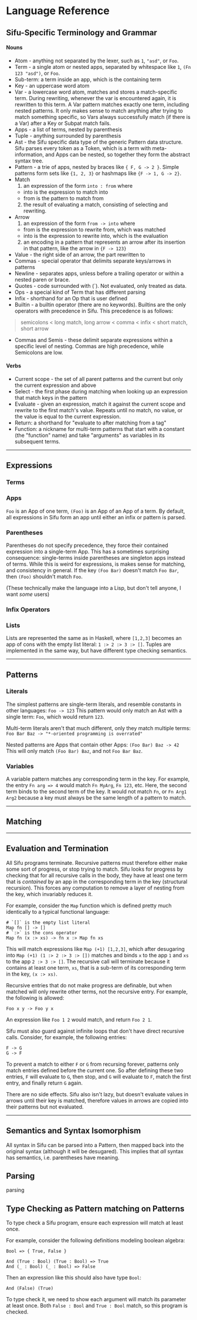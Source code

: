 # Language Reference

## Sifu-Specific Terminology and Grammar

#### Nouns

- Atom - anything not separated by the lexer, such as `1`, `"asd"`, or `Foo`.
- Term - a single atom or nested apps, separated by whitespace like `1`, `(Fn 123 "asd")`,
or `Foo`.
- Sub-term: a term inside an app, which is the containing term
- Key - an uppercase word atom
- Var - a lowercase word atom, matches and stores a match-specific term. During
rewriting, whenever the var is encountered again, it is rewritten to this
term. A Var pattern matches exactly one term, including nested patterns. It
only makes sense to match anything after trying to match something specific, so
Vars always successfully match (if there is a Var) after a Key or Subpat match
fails.
- Apps - a list of terms, nested by parenthesis
- Tuple - anything surrounded by parenthesis
- Ast - the Sifu specific data type of the generic Pattern data structure. Sifu
parses every token as a Token, which is a term with meta-information, and Apps
can be nested, so together they form the abstract syntax tree.
- Pattern - a trie of apps, nested by braces like `{ F, G -> 2 }`. Simple
patterns form sets like `{1, 2, 3}` or hashmaps like `{F -> 1, G -> 2}`.
- Match
  1. an expression of the form `into : from` where
    - into is the expression to match into
    - from is the pattern to match from
  2. the result of evaluating a match, consisting of selecting and rewriting.
- Arrow
  1. an expression of the form `from -> into` where
    - from is the expression to rewrite from, which was matched
    - into is the expression to rewrite into, which is the evaluation
  2. an encoding in a pattern that represents an arrow after its insertion in
that pattern, like the arrow in `{F -> 123}`
- Value - the right side of an arrow, the part rewritten to
- Commas - special operator that delimits separate keys/arrows in patterns
- Newline - separates apps, unless before a trailing operator or within a nested
paren or brace.
- Quotes - code surrounded with (`). Not evaluated, only treated as data.
- Ops - a special kind of Term that has different parsing
- Infix - shorthand for an Op that is user defined
- Builtin - a builtin operator (there are no keywords). Builtins are the only
operators with precedence in Sifu. This precedence is as follows: 
> semicolons < long match, long arrow < comma < infix < short match, short arrow
  - Commas and Semis - these delimit separate expressions within a specific level of nesting. Commas are high precedence, while Semicolons are low. 

#### Verbs

- Current scope - the set of all parent patterns and the current but only the
current expression and above
- Select - the first phase during matching when looking up an expression that
match keys in the pattern
- Evaluate - given an expression, match it against the current scope and rewrite
to the first match's value. Repeats until no match, no value, or the value is
equal to the current expression.
- Return: a shorthand for "evaluate to after matching from a tag"
- Function: a nickname for multi-term patterns that start with a constant (the
"function" name) and take "arguments" as variables in its subsequent terms.


---

## Expressions

### Terms

### Apps
`Foo` is an App of one term, `(Foo)` is an App of an App of a term.
By default, all expressions in Sifu form an app until either an infix or pattern is parsed.


### Parentheses
Parentheses do not specify precedence, they force their contained
expression into a single-term App. This has a sometimes surprising consequence:
single-terms inside parentheses are singleton apps instead of terms. While
this is weird for expressions, is makes sense for matching, and consistency in
general. If the key `(Foo Bar)` doesn't match `Foo Bar`, then `(Foo)` shouldn't
match `Foo`.

(These technically make the language into a Lisp, but don't tell anyone, I want
_some_ users)

### Infix Operators

### Lists

Lists are represented the same as in Haskell, where `[1,2,3]` becomes an app of cons with the empty list literal: `1 :> 2 :> 3 :> []`. Tuples are implemented in the same way, but have different type checking semantics.

---

## Patterns

### Literals

The simplest patterns are single-term literals, and resemble constants in other
languages:
`Foo -> 123`
This pattern would only match an Ast with a single term:
`Foo`, which would return `123`.

Multi-term literals aren't that much different, only they match multiple terms:
`Foo Bar Baz -> "*-oriented programming is overrated"`

Nested patterns are Apps that contain other Apps:
`(Foo Bar) Baz -> 42`
This will only match `(Foo Bar) Baz`, and not `Foo Bar Baz`.

### Variables

A variable pattern matches any corresponding term in the key. For example, the entry `Fn arg => 4` would match `Fn MyArg`, `Fn 123`, etc. Here, the second term binds to the second term of the key. It would not match `Fn`, or `Fn Arg1 Arg2` because a key must always be the same length of a pattern to match.

---

## Matching

---

## Evaluation and Termination

All Sifu programs terminate. Recursive patterns must therefore either make some sort of progress, or stop trying to match. Sifu looks for progress by checking that for all recursive calls in the body, they have at least one term that is _contained_ by an app in the corresponding term in the key (structural recursion). This forces any computation to remove a layer of nesting from the key, which invariably reduces it.

For example, consider the `Map` function which is defined pretty much identically to a typical functional language:
```
# `[]` is the empty list literal
Map fn [] -> []
# `:>` is the cons operator
Map fn (x :> xs) -> fn x :> Map fn xs
```
This will match expressions like `Map (+1) [1,2,3]`, which after desugaring into `Map (+1) (1 :> 2 :> 3 :> [])` matches and binds `x` to the app `1` and `xs` to the app `2 :> 3 :> []`. The recursive call will terminate because it contains at least one term, `xs`, that is a sub-term of its corresponding term in the key, `(x :> xs)`.

Recursive entries that do not make progress are definable, but when matched will only rewrite other terms, not the recursive entry. For example, the following is allowed:
```
Foo x y -> Foo y x
```
An expression like `Foo 1 2` would match, and return `Foo 2 1`.

Sifu must also guard against infinite loops that don't have direct recursive
calls. Consider, for example, the following entries:
```
F -> G
G -> F
```
To prevent a match to either `F` or `G` from recursing forever, patterns only match entries defined before the current one. So after defining these two entries, `F` will evaluate to `G`, then stop, and `G` will evaluate to `F`, match the first entry, and finally return `G` again.


There are no side effects. Sifu also isn't lazy, but doesn't evaluate values in
arrows until their key is matched, therefore values in arrows are copied into
their patterns but not evaluated.

---

## Semantics and Syntax Isomorphism

All syntax in Sifu can be parsed into a Pattern, then mapped back into the original syntax (although it will be desugared). This implies that _all_ syntax has semantics, i.e. parentheses have meaning.

## Parsing

parsing

## Type Checking as Pattern matching on Patterns

To type check a Sifu program, ensure each expression will match at least once.

For example, consider the following definitions modeling boolean algebra:
```
Bool => { True, False }

And (True : Bool) (True : Bool) => True
And (_ : Bool) (_ : Bool) => False 
```
Then an expression like this should also have type `Bool`:
```
And (False) (True)
```
To type check it, we need to show each argument will match its parameter at least once. Both `False : Bool` and `True : Bool` match, so this program is checked.

